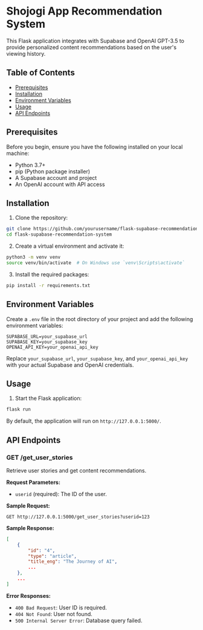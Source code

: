 # Shojogi App Recommendation System

This Flask application integrates with Supabase and OpenAI GPT-3.5 to provide personalized content recommendations based on the user's viewing history.

## Table of Contents

- [Prerequisites](#prerequisites)
- [Installation](#installation)
- [Environment Variables](#environment-variables)
- [Usage](#usage)
- [API Endpoints](#api-endpoints)

## Prerequisites

Before you begin, ensure you have the following installed on your local machine:

- Python 3.7+
- pip (Python package installer)
- A Supabase account and project
- An OpenAI account with API access

## Installation

1. Clone the repository:

```bash
git clone https://github.com/yourusername/flask-supabase-recommendation-system.git
cd flask-supabase-recommendation-system
```

2. Create a virtual environment and activate it:

```bash
python3 -m venv venv
source venv/bin/activate  # On Windows use `venv\Scripts\activate`
```

3. Install the required packages:

```bash
pip install -r requirements.txt
```

## Environment Variables

Create a `.env` file in the root directory of your project and add the following environment variables:

```env
SUPABASE_URL=your_supabase_url
SUPABASE_KEY=your_supabase_key
OPENAI_API_KEY=your_openai_api_key
```

Replace `your_supabase_url`, `your_supabase_key`, and `your_openai_api_key` with your actual Supabase and OpenAI credentials.

## Usage

1. Start the Flask application:

```bash
flask run
```

By default, the application will run on `http://127.0.0.1:5000/`.

## API Endpoints

### GET /get_user_stories

Retrieve user stories and get content recommendations.

**Request Parameters:**

- `userid` (required): The ID of the user.

**Sample Request:**

```http
GET http://127.0.0.1:5000/get_user_stories?userid=123
```

**Sample Response:**

```json
[
    {
        "id": "4",
        "type": "article",
        "title_eng": "The Journey of AI",
        ...
    },
    ...
]
```

**Error Responses:**

- `400 Bad Request`: User ID is required.
- `404 Not Found`: User not found.
- `500 Internal Server Error`: Database query failed.
